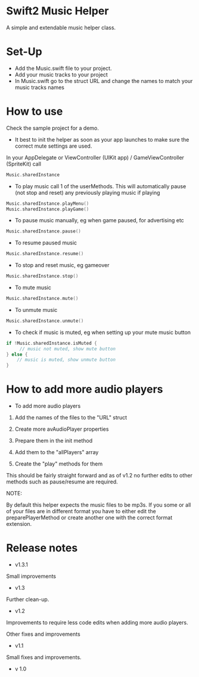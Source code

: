 # Swift2 Music Helper

A simple and extendable music helper class.

# Set-Up

- Add the Music.swift file to your project.
- Add your music tracks to your project
- In Music.swift go to the struct URL and change the names to match your music tracks names

# How to use

Check the sample project for a demo.

- It best to init the helper as soon as your app launches to make sure the correct mute settings are used.

In your AppDelegate or ViewController (UIKit app) / GameViewController (SpriteKit) call

```swift
Music.sharedInstance
```

- To play music call 1 of the userMethods. This will automatically pause (not stop and reset) any previously playing music if playing
```swift
Music.sharedInstance.playMenu()
Music.sharedInstance.playGame()
```

- To pause music manually, eg when game paused, for advertising etc
```swift
Music.sharedInstance.pause()
```

- To resume paused music
```swift
Music.sharedInstance.resume()
```

- To stop and reset music, eg gameover
```swift
Music.sharedInstance.stop()
```

- To mute music
```swift
Music.sharedInstance.mute()
```

- To unmute music
```swift
Music.sharedInstance.unmute()
```

- To check if music is muted, eg when setting up your mute music button
```swift
if !Music.sharedInstance.isMuted {
     // music not muted, show mute button
} else {
    // music is muted, show unmute button
}
```

# How to add more audio players

- To add more audio players  

1) Add the names of the files to the "URL" struct

2) Create more avAudioPlayer properties

3) Prepare them in the init method

4) Add them to the "allPlayers" array

5) Create the "play" methods for them

This should be fairly straight forward and as of v1.2 no further edits to other methods such as pause/resume are required.

NOTE: 

By default this helper expects the music files to be mp3s. If you some or all of your files are in different format you have to either edit the preparePlayerMethod or create another one with the correct format extension.

# Release notes

- v1.3.1

Small improvements

- v1.3

Further clean-up.

- v1.2

Improvements to require less code edits when adding more audio players.

Other fixes and improvements

- v1.1

Small fixes and improvements.

- v 1.0
